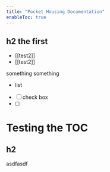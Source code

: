 ```yaml
---
title: "Pocket Housing Documentation"
enableToc: true
---
```



## h2 the first
- [[test2]]
- [[test2]]

something something
- list
- [ ] check box
- [ ] 
# Testing the TOC
## h2
asdfasdf